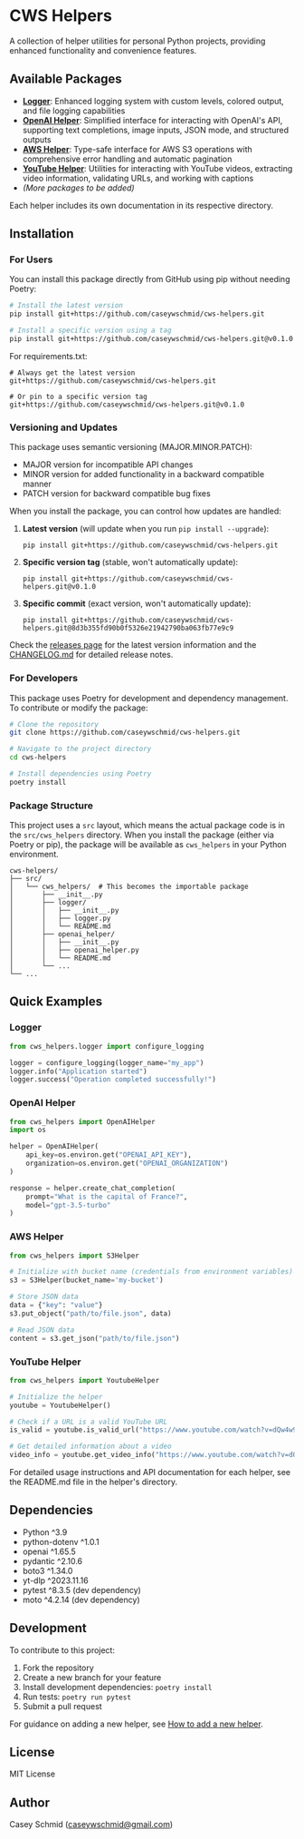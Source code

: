# CWS Helpers

A collection of helper utilities for personal Python projects, providing enhanced functionality and convenience features.

## Available Packages

- **[Logger](src/cws_helpers/logger/README.md)**: Enhanced logging system with custom levels, colored output, and file logging capabilities
- **[OpenAI Helper](src/cws_helpers/openai_helper/README.md)**: Simplified interface for interacting with OpenAI's API, supporting text completions, image inputs, JSON mode, and structured outputs
- **[AWS Helper](src/cws_helpers/aws_helper/README.md)**: Type-safe interface for AWS S3 operations with comprehensive error handling and automatic pagination
- **[YouTube Helper](src/cws_helpers/youtube_helper/README.md)**: Utilities for interacting with YouTube videos, extracting video information, validating URLs, and working with captions
- *(More packages to be added)*

Each helper includes its own documentation in its respective directory.

## Installation

### For Users

You can install this package directly from GitHub using pip without needing Poetry:

```bash
# Install the latest version
pip install git+https://github.com/caseywschmid/cws-helpers.git

# Install a specific version using a tag
pip install git+https://github.com/caseywschmid/cws-helpers.git@v0.1.0
```

For requirements.txt:
```
# Always get the latest version
git+https://github.com/caseywschmid/cws-helpers.git

# Or pin to a specific version tag
git+https://github.com/caseywschmid/cws-helpers.git@v0.1.0
```

### Versioning and Updates

This package uses semantic versioning (MAJOR.MINOR.PATCH):
- MAJOR version for incompatible API changes
- MINOR version for added functionality in a backward compatible manner
- PATCH version for backward compatible bug fixes

When you install the package, you can control how updates are handled:

1. **Latest version** (will update when you run `pip install --upgrade`):
   ```
   pip install git+https://github.com/caseywschmid/cws-helpers.git
   ```

2. **Specific version tag** (stable, won't automatically update):
   ```
   pip install git+https://github.com/caseywschmid/cws-helpers.git@v0.1.0
   ```

3. **Specific commit** (exact version, won't automatically update):
   ```
   pip install git+https://github.com/caseywschmid/cws-helpers.git@8d3b355fd90b0f5326e21942790ba063fb77e9c9
   ```

Check the [releases page](https://github.com/caseywschmid/cws-helpers/releases) for the latest version information and the [CHANGELOG.md](CHANGELOG.md) for detailed release notes.

### For Developers

This package uses Poetry for development and dependency management. To contribute or modify the package:

```bash
# Clone the repository
git clone https://github.com/caseywschmid/cws-helpers.git

# Navigate to the project directory
cd cws-helpers

# Install dependencies using Poetry
poetry install
```

### Package Structure

This project uses a `src` layout, which means the actual package code is in the `src/cws_helpers` directory. When you install the package (either via Poetry or pip), the package will be available as `cws_helpers` in your Python environment.

```
cws-helpers/
├── src/
│   └── cws_helpers/  # This becomes the importable package
│       ├── __init__.py
│       ├── logger/
│       │   ├── __init__.py
│       │   ├── logger.py
│       │   └── README.md
│       ├── openai_helper/
│       │   ├── __init__.py
│       │   ├── openai_helper.py
│       │   └── README.md
│       └── ...
└── ...
```

## Quick Examples

### Logger

```python
from cws_helpers.logger import configure_logging

logger = configure_logging(logger_name="my_app")
logger.info("Application started")
logger.success("Operation completed successfully!")
```

### OpenAI Helper

```python
from cws_helpers import OpenAIHelper
import os

helper = OpenAIHelper(
    api_key=os.environ.get("OPENAI_API_KEY"),
    organization=os.environ.get("OPENAI_ORGANIZATION")
)

response = helper.create_chat_completion(
    prompt="What is the capital of France?",
    model="gpt-3.5-turbo"
)
```

### AWS Helper

```python
from cws_helpers import S3Helper

# Initialize with bucket name (credentials from environment variables)
s3 = S3Helper(bucket_name='my-bucket')

# Store JSON data
data = {"key": "value"}
s3.put_object("path/to/file.json", data)

# Read JSON data
content = s3.get_json("path/to/file.json")
```

### YouTube Helper

```python
from cws_helpers import YoutubeHelper

# Initialize the helper
youtube = YoutubeHelper()

# Check if a URL is a valid YouTube URL
is_valid = youtube.is_valid_url("https://www.youtube.com/watch?v=dQw4w9WgXcQ")

# Get detailed information about a video
video_info = youtube.get_video_info("https://www.youtube.com/watch?v=dQw4w9WgXcQ")
```

For detailed usage instructions and API documentation for each helper, see the README.md file in the helper's directory.

## Dependencies

- Python ^3.9
- python-dotenv ^1.0.1
- openai ^1.65.5
- pydantic ^2.10.6
- boto3 ^1.34.0
- yt-dlp ^2023.11.16
- pytest ^8.3.5 (dev dependency)
- moto ^4.2.14 (dev dependency)

## Development

To contribute to this project:

1. Fork the repository
2. Create a new branch for your feature
3. Install development dependencies: `poetry install`
4. Run tests: `poetry run pytest`
5. Submit a pull request

For guidance on adding a new helper, see [How to add a new helper](docs/How_to_add_a_new_helper.md).

## License

MIT License

## Author

Casey Schmid (caseywschmid@gmail.com)

